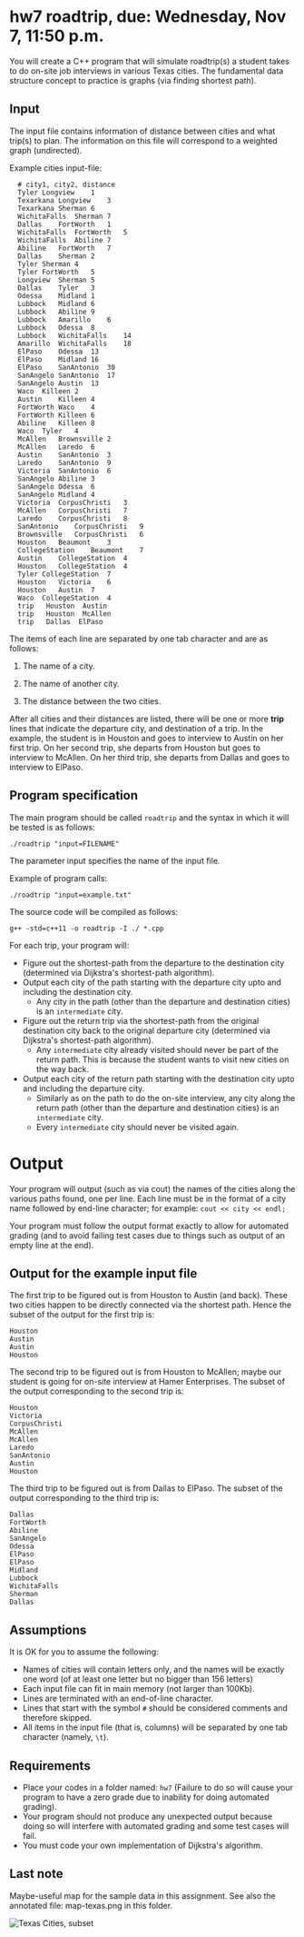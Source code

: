 # hw7 roadtrip, due: Wednesday, Nov 7, 11:50 p.m.

You will create a C++ program that will simulate roadtrip(s) a student takes to do on-site job interviews in various Texas cities.
The fundamental data structure concept to practice is graphs (via finding shortest path).

## Input

The input file contains information of distance between cities and what trip(s) to plan.
The information on this file will correspond to a weighted graph (undirected).

Example cities input-file:

      # city1, city2, distance
      Tyler	Longview	1
      Texarkana	Longview	3
      Texarkana	Sherman	6
      WichitaFalls	Sherman	7
      Dallas	FortWorth	1
      WichitaFalls	FortWorth	5
      WichitaFalls	Abiline	7
      Abiline	FortWorth	7
      Dallas	Sherman	2
      Tyler	Sherman	4
      Tyler	FortWorth	5
      Longview	Sherman	5
      Dallas	Tyler	3
      Odessa	Midland	1
      Lubbock	Midland	6
      Lubbock	Abiline	9
      Lubbock	Amarillo	6
      Lubbock	Odessa	8
      Lubbock	WichitaFalls	14
      Amarillo	WichitaFalls	18
      ElPaso	Odessa	13
      ElPaso	Midland	16
      ElPaso	SanAntonio	30
      SanAngelo	SanAntonio	17
      SanAngelo	Austin	13
      Waco	Killeen	2
      Austin	Killeen	4
      FortWorth	Waco	4
      FortWorth	Killeen	6
      Abiline	Killeen	8
      Waco	Tyler	4
      McAllen	Brownsville	2
      McAllen	Laredo	6
      Austin	SanAntonio	3
      Laredo	SanAntonio	9
      Victoria	SanAntonio	6
      SanAngelo	Abiline	3
      SanAngelo	Odessa	6
      SanAngelo	Midland	4
      Victoria	CorpusChristi	3
      McAllen	CorpusChristi	7
      Laredo	CorpusChristi	8
      SanAntonio	CorpusChristi	9
      Brownsville	CorpusChristi	6
      Houston	Beaumont	3
      CollegeStation	Beaumont	7
      Austin	CollegeStation	4
      Houston	CollegeStation	4
      Tyler	CollegeStation	7
      Houston	Victoria	6
      Houston	Austin	7
      Waco	CollegeStation	4
      trip   Houston  Austin
      trip   Houston  McAllen
      trip   Dallas  ElPaso

The items of each line are separated by one tab character and are as follows:

1. The name of a city.

2. The name of another city.

3. The distance between the two cities.

After all cities and their distances are listed, there will be one or more **trip** lines that indicate the departure city, and destination of a trip.
In the example, the student is in Houston and goes to interview to Austin on her first trip.
On her second trip, she departs from Houston but goes to interview to McAllen.
On her third trip, she departs from Dallas and goes to interview to ElPaso.

## Program specification

The main program should be called `roadtrip` and the syntax in which it will be tested is as follows:

`./roadtrip "input=FILENAME"`

The parameter input specifies the name of the input file.

Example of program calls:

`./roadtrip "input=example.txt"`

The source code will be compiled as follows:

`g++ -std=c++11 -o roadtrip -I ./ *.cpp`


For each trip, your program will:

  * Figure out the shortest-path from the departure to the destination city (determined via Dijkstra's shortest-path algorithm).
  * Output each city of the path starting with the departure city upto and including the destination city.
    * Any city in the path (other than the departure and destination cities) is an `intermediate` city.
  * Figure out the return trip via the shortest-path from the original destination city back to the original departure city (determined via Dijkstra's shortest-path algorithm).
    * Any `intermediate` city already visited should never be part of the return path. This is because the student wants to visit new cities on the way back.
  * Output each city of the return path starting with the destination city upto and including the departure city.
    * Similarly as on the path to do the on-site interview, any city along the return path (other than the departure and destination cities) is an `intermediate` city.
    * Every `intermediate` city should never be visited again.

# Output

Your program will output (such as via cout) the names of the cities along the various paths found, one per line.
Each line must be in the format of a city name followed by end-line character; for example: `cout << city << endl;`

Your program must follow the output format exactly to allow for automated grading
(and to avoid failing test cases due to things such as output of an empty line at the end).

## Output for the example input file

The first trip to be figured out is from Houston to Austin (and back). These two cities happen to be directly connected via the shortest path.
Hence the subset of the output for the first trip is:

    Houston
    Austin
    Austin
    Houston

The second trip to be figured out is from Houston to McAllen; maybe our student is going for on-site interview at Hamer Enterprises.
The subset of the output corresponding to the second trip is:

    Houston
    Victoria
    CorpusChristi
    McAllen
    McAllen
    Laredo
    SanAntonio
    Austin
    Houston

The third trip to be figured out is from Dallas to ElPaso.
The subset of the output corresponding to the third trip is:

    Dallas
    FortWorth
    Abiline
    SanAngelo
    Odessa
    ElPaso
    ElPaso
    Midland
    Lubbock
    WichitaFalls
    Sherman
    Dallas

## Assumptions

It is OK for you to assume the following:
  * Names of cities will contain letters only, and the names will be exactly one word (of at least one letter but no bigger than 156 letters)
  * Each input file can fit in main memory (not larger than 100Kb).
  * Lines are terminated with an end-of-line character.
  * Lines that start with the symbol `#` should be considered comments and therefore skipped.
  * All items in the input file (that is, columns) will be separated by one tab character (namely, `\t`).

## Requirements

* Place your codes in a folder named: `hw7` (Failure to do so will cause your program to have a zero grade due to inability for doing automated grading).
* Your program should not produce any unexpected output because doing so will interfere with automated grading and some test cases will fail.
* You must code your own implementation of Dijkstra's algorithm.

## Last note

Maybe-useful map for the sample data in this assignment. See also the annotated file: map-texas.png in this folder.

![Texas Cities, subset](http://www.bls.gov/regions/southwest/images/18795.png)
